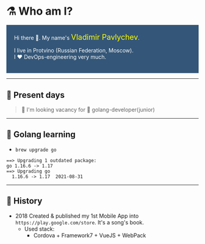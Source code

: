 # :alembic: Who am I?

<div class="mynameis">
Hi there 👋. My name's <nd class="name__decor">Vladimir Pavlychev</nd>. <br>

I live in Protvino (Russian Federation, Moscow). <br>
I :heart: DevOps-engineering very much.
</div>

---

## :calendar: Present days

> :green_apple: I'm looking vacancy for 🔭 golang-developer(junior)

<!--
**vovs03/vovs03** is a ✨ _special_ ✨ repository because its `README.md` (this file) appears on your GitHub profile.

Here are some ideas to get you started:

- 🔭 I’m currently working on ...
- 🌱 I’m currently learning ...
- 👯 I’m looking to collaborate on ...
- 🤔 I’m looking for help with ...
- 💬 Ask me about ...
- 📫 How to reach me: ...
- 😄 Pronouns: ...
- ⚡ Fun fact: ...
-->

---

## :hamster: Golang learning

- `brew upgrade go`

```terminal
==> Upgrading 1 outdated package:
go 1.16.6 -> 1.17
==> Upgrading go
  1.16.6 -> 1.17  2021-08-31
```

---

## :orange_book: History

- 2018 Created & published my 1st Mobile App into `https://play.google.com/store`. It's a song's book.
  - Used stack:
    - Cordova + Framework7 + VueJS + WebPack

<style>
.mynameis {
    background-color: #345678;
    color: #FFFFFF;
    padding: 4%;
}
.name__decor {
    color: yellow;
    font-size: 140%;
}
</style>
